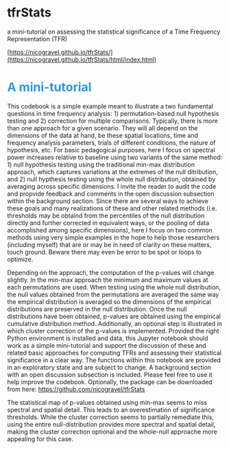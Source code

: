# tfrStats

a mini-tutorial on assessing the statistical significance of a Time Frequency Representation (TFR)


[https://nicogravel.github.io/tfrStats/](https://nicogravel.github.io/tfrStats/html/index.html)


# <span style="color:#3498db">**A mini-tutorial**</span>

This codebook is a simple example meant to illustrate a two fundamental questions in time frequency analysis: 1) permutation-based null hypothesis testing and 2) correction for multiple comparisons. Typically, there is more than one approach for a given scenario. They will all depend on the dimensions of the data at hand, be these spatial locations, time and frequency analysis parameters, trials of different conditions, the nature of hypothesis, etc. For basic pedagogical purposes, here I focus on spectral power increases relative to baseline using two variants of the same method: 1) null hypothesis testing using the traditional min-max distribution approach, which captures variations at the extremes of the null ditribution, and 2) null hypthesis testing using the whole null distribution, obtained by averaging across specific dimensions. I invite the reader to audit the code and propvide feedback and comments in the open discussion subsection within the background section. Since there are several ways to achieve these goals and many realizations of these and other related methods (i.e. thresholds may be obtaind from the percentiles of the null distribution directly and further corrected in equivalent ways, or the pooling of data accomplished among specific dimensions), here I focus on two common methods using very simple examples in the hope to help those researchers (including myself) that are or may be in need of clarity on these matters, touch ground. Beware there may even be error to be spot or loops to optimize. 

Depending on the approach, the computation of the p-values will change slightly. In the min-max approach the minimum and maximum values at each permutations are used. When testing using the whole null distribution, the null values obtained from the permutations are averaged the same way the empirical distribution is averaged so the dimensions of the empirical distributions are preserved in the null distribution. Once the null distributions have been obtained, p-values are obtained using the empirical cumulative distribution method. Additionally, an optional step is illustrated in which cluster correction of the p-values is implemented. Provided the right Python environment is installed and data, this Jupyter notebook should work as a simple mini-tutorial and support the discussion of these and related basic approaches for computing TFRs and assessing their statistical significance in a clear way. The functions within this notebook are provided in an exploratory state and are subject to change. A background section with an open discussion subsection is included. Please feel free to use it help improve the codebook. Optionally, the package can be downloaded from here: https://github.com/nicogravel/tfrStats


The statistical map of p-values  obtained using min-max seems to miss spectral and spatial detail. This leads to an overestimation of significance thresholds. While the cluster correction seems to partially remediate this, using the entire null-distribution provides more spectral and spatial detail, making the cluster correction optional and the whole-null approache more appealing for this case.

